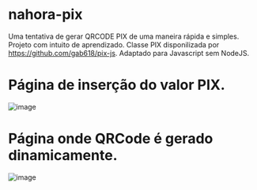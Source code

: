 # nahora-pix
Uma tentativa de gerar QRCODE PIX de uma maneira rápida e simples. Projeto com intuito de aprendizado. Classe PIX disponilizada por https://github.com/gab618/pix-js. Adaptado para Javascript sem NodeJS.

# Página de inserção do valor PIX.
![image](https://user-images.githubusercontent.com/40308971/189196756-950bfe2b-e676-466c-b7f4-d37ac16947ee.png)

# Página onde QRCode é gerado dinamicamente. 
![image](https://user-images.githubusercontent.com/40308971/189636836-410355d3-0fca-4582-8b33-d0abc489ae94.png)
